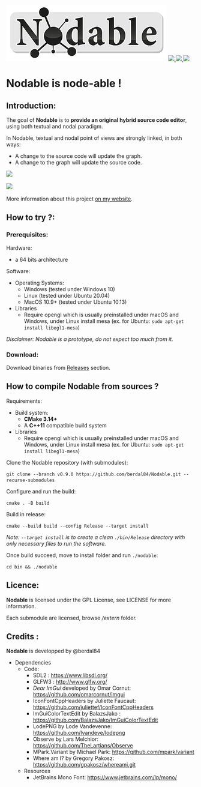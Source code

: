 <img src="https://github.com/berdal84/Nodable/blob/master/src/app/assets/images/nodable-logo-xs.png" />
   
<a href="https://github.com/berdal84/Nodable/actions?query=workflow%3AGNU%2FLinux" title="linux">
<img src="https://github.com/berdal84/nodable/workflows/GNU%2FLinux/badge.svg" />
</a>

<a href="https://github.com/berdal84/Nodable/actions?query=workflow%3AWindows" title="windows">
<img src="https://github.com/berdal84/nodable/workflows/Windows/badge.svg" />
</a>

<a href="https://github.com/berdal84/Nodable/actions?query=workflow%3AMacOS" title="macos">
<img src="https://github.com/berdal84/nodable/workflows/MacOS/badge.svg" />
</a>

# Nodable is node-able !

## Introduction:

The goal of **Nodable** is to **provide an original hybrid source code editor**, using both textual and nodal paradigm.

In Nodable, textual and nodal point of views are strongly linked, in both ways:

- A change to the source code will update the graph.
- A change to the graph will update the source code.

![](https://www.dalle-cort.fr/wp-content/uploads/2021/11/nodable-1.gif)

![](https://www.dalle-cort.fr/wp-content/uploads/2021/11/nodable-2.gif)

More information about this project [on my website](https://www.dalle-cort.fr/category/project/nodable).

## How to try ?:

### Prerequisites:

Hardware:
- a 64 bits architecture

Software:
- Operating Systems:
  - Windows (tested under Windows 10)
  - Linux (tested under Ubuntu 20.04)
  - MacOS 10.9+ (tested under Ubuntu 10.13)
- Libraries
  - Require opengl which is usually preinstalled under macOS and Windows, under Linux install mesa (ex. for Ubuntu: `sudo apt-get install libegl1-mesa`)

_Disclaimer: Nodable is a prototype, do not expect too much from it._

### Download:

Download binaries from [Releases](https://github.com/berdal84/Nodable/releases) section.

## How to compile Nodable from sources ?

Requirements:
- Build system:
  - **CMake 3.14+**
  - A **C++11** compatible build system
- Libraries
  - Require opengl which is usually preinstalled under macOS and Windows, under Linux install mesa (ex. for Ubuntu: `sudo apt-get install libegl1-mesa`)

Clone the Nodable repository (with submodules):

```
git clone --branch v0.9.0 https://github.com/berdal84/Nodable.git --recurse-submodules
```

Configure and run the build:

```
cmake . -B build
```

Build in release:

```
cmake --build build --config Release --target install
```
*Note: `--target install` is to create a clean `./bin/Release` directory with only necessary files to run the software.*

Once build succeed, move to install folder and run `./nodable`:

```
cd bin && ./nodable
```

## Licence:

**Nodable** is licensed under the GPL License, see LICENSE for more information.

Each submodule are licensed, browse */extern* folder.

Credits :
---------

**Nodable** is developped by @berdal84

- Dependencies
  - Code:
    - SDL2 : https://www.libsdl.org/
    - GLFW3 : http://www.glfw.org/
    - *Dear ImGui* developed by Omar Cornut: https://github.com/omarcornut/imgui
    - IconFontCppHeaders by Juliette Faucaut: https://github.com/juliettef/IconFontCppHeaders
    - ImGuiColorTextEdit by BalazsJako : https://github.com/BalazsJako/ImGuiColorTextEdit
    - LodePNG by Lode Vandevenne: https://github.com/lvandeve/lodepng
    - Observe by Lars Melchior: https://github.com/TheLartians/Observe
    - MPark.Variant by Michael Park: https://github.com/mpark/variant
    - Where am I? by Gregory Pakosz: https://github.com/gpakosz/whereami.git
  - Resources
    - JetBrains Mono Font: https://www.jetbrains.com/lp/mono/
